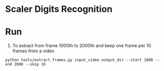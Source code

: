 # Scaler Digits Recognition

# Run
1. To extract from frame 1000th to 2000th and keep one frame per 10 frames from a video
```
python tools/extract_frames.py input_video output_dir --start 1000 --end 2000 --skip 10
```
